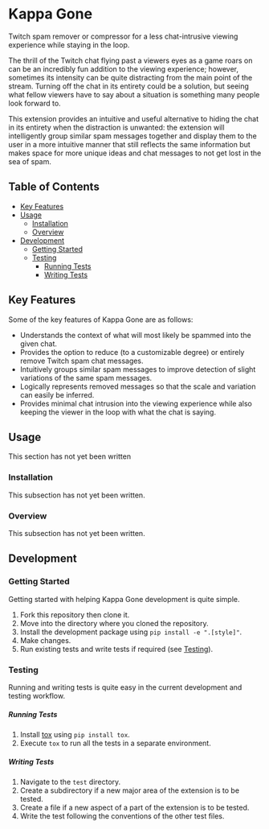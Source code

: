 # Kappa Gone


Twitch spam remover or compressor for a less chat-intrusive viewing experience
while staying in the loop.

The thrill of the Twitch chat flying past a viewers eyes as a game roars on can
be an incredibly fun addition to the viewing experience; however, sometimes its
intensity can be quite distracting from the main point of the stream. Turning
off the chat in its entirety could be a solution, but seeing what fellow viewers
have to say about a situation is something many people look forward to.

This extension provides an intuitive and useful alternative to hiding the chat
in its entirety when the distraction is unwanted: the extension will
intelligently group similar spam messages together and display them to the
user in a more intuitive manner that still reflects the same information but
makes space for more unique ideas and chat messages to not get lost in the sea
of spam.

## Table of Contents
* [Key Features](#key-features)
* [Usage](#usage)
   * [Installation](#installation)
   * [Overview](#overview)
* [Development](#development)
   * [Getting Started](#getting-started)
   * [Testing](#testing)
      * [Running Tests](#running-tests)
      * [Writing Tests](#writing-tests)

## Key Features
Some of the key features of Kappa Gone are as follows:
* Understands the context of what will most likely be spammed into the given
chat.
* Provides the option to reduce (to a customizable degree) or entirely remove
Twitch spam chat messages.
* Intuitively groups similar spam messages to improve detection of slight
variations of the same spam messages.
* Logically represents removed messages so that the scale and variation can
easily be inferred.
* Provides minimal chat intrusion into the viewing experience while also keeping
the viewer in the loop with what the chat is saying.


## Usage
This section has not yet been written

### Installation
This subsection has not yet been written.

### Overview
This subsection has not yet been written.


## Development
### Getting Started
Getting started with helping Kappa Gone development is quite simple.
1. Fork this repository then clone it.
1. Move into the directory where you cloned the repository.
1. Install the development package using `pip install -e ".[style]"`.
1. Make changes.
1. Run existing tests and write tests if required (see [Testing](#testing)).

### Testing
Running and writing tests is quite easy in the current development and testing
workflow.

##### Running Tests
1. Install [tox](https://tox.readthedocs.io/en/latest/) using `pip install tox`.
1. Execute `tox` to run all the tests in a separate environment.

##### Writing Tests
1. Navigate to the `test` directory.
1. Create a subdirectory if a new major area of the extension is to be tested.
1. Create a file if a new aspect of a part of the extension is to be tested.
1. Write the test following the conventions of the other test files.

